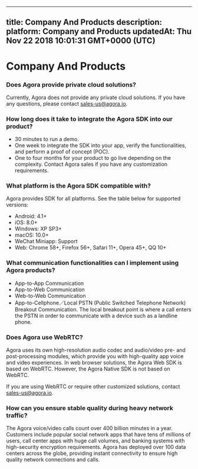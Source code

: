 
---
title: Company And Products
description: 
platform: Company and Products
updatedAt: Thu Nov 22 2018 10:01:31 GMT+0000 (UTC)
---
# Company And Products
### Does Agora provide private cloud solutions?

Currently, Agora does not provide any private cloud solutions. If you have any questions, please contact sales-us@agora.io.

### How long does it take to integrate the Agora SDK into our product?

* 30 minutes to run a demo.
* One week to integrate the SDK into your app, verify the functionalities, and perform a proof of concept (POC).
* One to four months for your product to go live depending on the complexity. Contact Agora sales if you have any customization requirements.

### What platform is the Agora SDK compatible with?

Agora provides SDK for all platforms. See the table below for supported versions:
* Android: 4.1+
* iOS: 8.0+
* Windows: XP SP3+
* macOS: 10.0+
* WeChat Miniapp: Support
* Web: Chrome 58+, Firefox 56+, Safari 11+, Opera 45+, QQ 10+

### What communication functionalities can I implement using Agora products?

* App-to-App Communication
* App-to-Web Communication
* Web-to-Web Communication
* App-to-Cellphone／Local PSTN (Public Switched Telephone Network) Breakout Communication. The local breakout point is where a call enters the PSTN in order to communicate with a device such as a landline phone.

### Does Agora use WebRTC?

Agora uses its own high-resolution audio codec and audio/video pre- and post-processing modules, which provide you with high-quality app voice and video experiences. In web browser solutions, the Agora Web SDK is based on WebRTC. However, the Agora Native SDK is not based on WebRTC.

If you are using WebRTC or require other customized solutions, contact sales-us@agora.io.

### How can you ensure stable quality during heavy network traffic?

The Agora voice/video calls count over 400 billion minutes in a year. Customers include popular social network apps that have tens of millions of users, call center apps with huge call volumes, and banking systems with high-security encryption requirements. Agora has deployed over 100 data centers across the globe, providing instant connectivity to ensure high quality network connections and calls.

